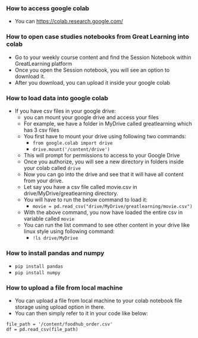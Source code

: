 ### How to access google colab
- You can https://colab.research.google.com/

### How to open case studies notebooks from Great Learning into colab
- Go to your weekly course content and find the Session Notebook within GreatLearning platform
- Once you open the Session notebook, you will see an option to download it.
- After you download, you can upload it inside your google colab

### How to load data into google colab
- If you have csv files in your google drive:
  - you can mount your google drive and access your files
  - For example, we have a folder in MyDrive called greatlearning which has 3 csv files
  - You first have to mount your drive using following two commands:
    - ```from google.colab import drive```
    - ```drive.mount('/content/drive')```
  - This will prompt for permissions to access to your Google Drive
  - Once you authorize, you will see a new directory in folders inside your colab called ```drive```
  - Now you can go into the drive and see that it will have all content from your drive.
  - Let say you have a csv file called movie.csv in drive/MyDrive/greatlearning directory.
  - You will have to run the below command to load it:
    - ```movie = pd.read_csv("drive/MyDrive/greatlearning/movie.csv")```
  - With the above command, you now have loaded the entire csv in variable called ```movie```
  - You can run the list command to see other content in your drive like linux style using following command:
    - ```!ls drive/MyDrive```

### How to install pandas and numpy
  - ```pip install pandas```
  - ```pip install numpy```

### How to upload a file from local machine

- You can upload a file from local machine to your colab notebook file storage using upload option in there.
- You can then simply refer to it in your code like below:

```
file_path = '/content/foodhub_order.csv'
df = pd.read_csv(file_path)
```